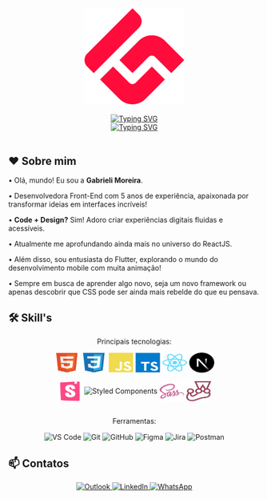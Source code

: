 <div align="center">
  <img src="./logo.png" alt="ilustração de um computador" width="200px">  
  <br>
  <br>
  <a href="https://git.io/typing-svg">
    <img src="https://readme-typing-svg.demolab.com?font=Oliciy+Regular&letterSpacing=0&duration=4000&pause=2000&color=FF0B3C&center=true&vCenter=true&random=true&width=435&height=22&lines=Gabrieli+Moreira" alt="Typing SVG" />
  </a>
  <br>
  <a href="https://git.io/typing-svg">
    <img src="https://readme-typing-svg.demolab.com?font=Segoe+UI&size=16&letterSpacing=0&duration=4000&pause=2000&color=EDEDED&center=true&vCenter=true&random=true&width=435&height=18&lines=%3CDesenvolvedora+Front-End+%2F%3E" alt="Typing SVG" />
  </a>
</div>
<br>

## ❤ Sobre mim
• Olá, mundo! Eu sou a **Gabrieli Moreira**.

• Desenvolvedora Front-End com 5 anos de experiência, apaixonada por transformar ideias em interfaces incríveis!

• **Code + Design?** Sim! Adoro criar experiências digitais fluidas e acessíveis.

• Atualmente me aprofundando ainda mais no universo do ReactJS.

• Além disso, sou entusiasta do Flutter, explorando o mundo do desenvolvimento mobile com muita animação!

• Sempre em busca de aprender algo novo, seja um novo framework ou apenas descobrir que CSS pode ser ainda mais rebelde do que eu pensava.

## 🛠️ Skill's

<div align="center">
  <p>Principais tecnologias:</p>
  <img align="center" alt="HTML" height="40" width="50" src="https://raw.githubusercontent.com/devicons/devicon/master/icons/html5/html5-original.svg">
  <img align="center" alt="CSS" height="40" width="50" src="https://raw.githubusercontent.com/devicons/devicon/master/icons/css3/css3-original.svg">
  <img align="center" alt="JavaScript" height="40" width="50" src="https://raw.githubusercontent.com/devicons/devicon/master/icons/javascript/javascript-plain.svg">
  <img align="center" alt="TypeScript" height="40" width="50" src="https://raw.githubusercontent.com/devicons/devicon/master/icons/typescript/typescript-original.svg">
  <img align="center" alt="React" height="40" width="50" src="https://raw.githubusercontent.com/devicons/devicon/master/icons/react/react-original.svg">
  <img align="center" alt="Next.js" height="40" width="50" src="https://raw.githubusercontent.com/devicons/devicon/master/icons/nextjs/nextjs-original.svg">
  <br>
  <br>
  <img align="center" alt="Storybook" height="40" width="50" src="https://raw.githubusercontent.com/devicons/devicon/master/icons/storybook/storybook-original.svg">
    <img align="center" alt="Styled Components" height="40" width="50" src="https://raw.githubusercontent.com/styled-components/brand/master/styled-components.png">
    <img align="center" alt="Sass" height="40" width="50" src="https://raw.githubusercontent.com/devicons/devicon/master/icons/sass/sass-original.svg">
  <img align="center" alt="Jest" height="40" width="50" src="https://raw.githubusercontent.com/devicons/devicon/master/icons/jest/jest-plain.svg">
</div>
  
<br>

<div align="center">
  <p>Ferramentas:</p>
  <img align="center" alt="VS Code" height="40" width="40" src="https://www.vectorlogo.zone/logos/visualstudio_code/visualstudio_code-icon.svg">  
  <img align="center" alt="Git" height="40" width="40" src="https://www.vectorlogo.zone/logos/git-scm/git-scm-icon.svg">
  <img align="center" alt="GitHub" height="40" width="40" src="https://www.vectorlogo.zone/logos/github/github-icon.svg">  
  <img align="center" alt="Figma" height="40" width="40" src="https://www.vectorlogo.zone/logos/figma/figma-icon.svg">
  <img align="center" alt="Jira" height="40" width="40" src="https://www.vectorlogo.zone/logos/atlassian_jira/atlassian_jira-icon.svg">
  <img align="center" alt="Postman" height="40" width="40" src="https://www.vectorlogo.zone/logos/getpostman/getpostman-icon.svg">
</div>

## 📫 Contatos

<div align="center">
  <a href="mailto:gabrieli.moreira@outlook.com.br" title="Outlook" target="_blank">
    <img src="https://img.shields.io/badge/-Outlook-2778A3?style=for-the-badge&logo=maildotru&logoColor=white" alt="Outlook"/>
</a>
  <a href="https://www.linkedin.com/in/gabrieli-luisa-moreira-40a4b8159/" title="LinkedIn" target="_blank">
    <img src="https://img.shields.io/badge/-LinkedIn-%230077B5?style=for-the-badge&logo=linkedin&logoColor=white" alt="LinkedIn">
  </a>
  <a href="https://wa.me/5516997345580" title="WhatsApp" target="_blank">
    <img src="https://img.shields.io/badge/-WhatsApp-25d366?style=for-the-badge&logo=whatsapp&logoColor=white" alt="WhatsApp"/>
  </a>
</div>

